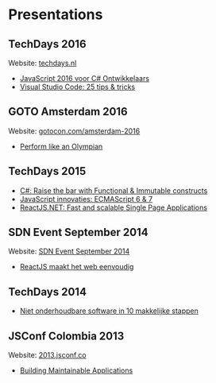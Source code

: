 # Presentations

## TechDays 2016

Website: [techdays.nl](http://www.techdays.nl)
* [JavaScript 2016 voor C# Ontwikkelaars](https://channel9.msdn.com/Events/TechDays/Techdays-2016-The-Netherlands/JavaScript-2016-voor-C-Ontwikkelaars)
* [Visual Studio Code: 25 tips & tricks](https://channel9.msdn.com/events/TechDays/Techdays-2016-The-Netherlands/Visual-Studio-Code-25-tips--tricks)

## GOTO Amsterdam 2016

Website: [gotocon.com/amsterdam-2016](http://gotocon.com/amsterdam-2016/)
* [Perform like an Olympian](http://www.slideshare.net/RickBeerendonk/perform-like-an-olympian)

## TechDays 2015

* [C#: Raise the bar with Functional & Immutable constructs](http://www.slideshare.net/RickBeerendonk/c-sharp-raise-the-bar-with-functional-immutable-constructs)
* [JavaScript innovaties: ECMAScript 6 & 7](http://www.slideshare.net/RickBeerendonk/javascript-innovaties-ecmascript-6-7)
* [ReactJS.NET: Fast and scalable Single Page Applications](http://www.slideshare.net/RickBeerendonk/react-jsnet-fast-and-scalable-single-page-applications-rick-beerendonk)

## SDN Event September 2014

Website: [SDN Event September 2014](http://www.sdn.nl/EVENTS/19-september-2014)
* [ReactJS maakt het web eenvoudig](http://www.slideshare.net/RickBeerendonk/react-maakt-het)

## TechDays 2014

* [Niet onderhoudbare software in 10 makkelijke stappen](https://channel9.msdn.com/Events/TechDays/Techdays-2014-the-Netherlands/Niet-onderhoudbare-software-in-10-makkelijke-stappen)

## JSConf Colombia 2013

Website: [2013.jsconf.co](http://2013.jsconf.co/)
* [Building Maintainable Applications](http://rickbeerendonk.github.io/jsconf-colombia-2013/#/title)
